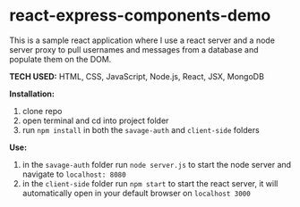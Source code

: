# react-express-components-demo
This is a sample react application where I use a react server and a node server proxy to pull usernames and messages from a database and populate them on the DOM.

**TECH USED:** HTML, CSS, JavaScript, Node.js, React, JSX, MongoDB

**Installation:**
1. clone repo
2. open terminal and cd into project folder 
3. run `npm install` in both the `savage-auth` and `client-side` folders

**Use:**
1. in the `savage-auth` folder run `node server.js` to start the node server and navigate to `localhost: 8080`
2. in the `client-side` folder run `npm start` to start the react server, it will automatically open in your default browser on `localhost 3000`



